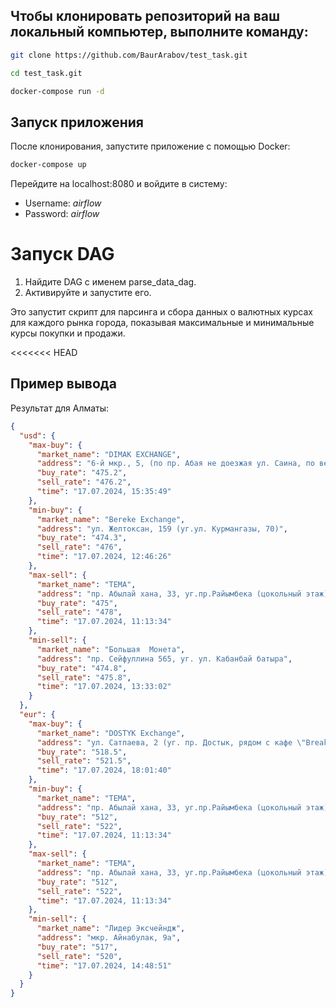 ## Чтобы клонировать репозиторий на ваш локальный компьютер, выполните команду:

```bash
git clone https://github.com/BaurArabov/test_task.git

cd test_task.git

docker-compose run -d
```

## Запуск приложения

После клонирования, запустите приложение с помощью Docker:

```bash
docker-compose up
```

Перейдите на localhost:8080 и войдите в систему:

- Username: _airflow_
- Password: _airflow_

# Запуск DAG

1. Найдите DAG с именем parse_data_dag.
2. Активируйте и запустите его.

Это запустит скрипт для парсинга и сбора данных о валютных курсах для каждого рынка города, показывая максимальные и минимальные курсы покупки и продажи.

<<<<<<< HEAD

## Пример вывода

Результат для Алматы:

```json
{
  "usd": {
    "max-buy": {
      "market_name": "DIMAK EXCHANGE",
      "address": "6-й мкр., 5, (по пр. Абая не доезжая ул. Саина, по верхней стороне)",
      "buy_rate": "475.2",
      "sell_rate": "476.2",
      "time": "17.07.2024, 15:35:49"
    },
    "min-buy": {
      "market_name": "Bereke Exchange",
      "address": "ул. Желтоксан, 159 (уг.ул. Курмангазы, 70)",
      "buy_rate": "474.3",
      "sell_rate": "476",
      "time": "17.07.2024, 12:46:26"
    },
    "max-sell": {
      "market_name": "TEMA",
      "address": "пр. Абылай хана, 33, уг.пр.Райымбека (цокольный этаж)",
      "buy_rate": "475",
      "sell_rate": "478",
      "time": "17.07.2024, 11:13:34"
    },
    "min-sell": {
      "market_name": "Большая  Монета",
      "address": "пр. Сейфуллина 565, уг. ул. Кабанбай батыра",
      "buy_rate": "474.8",
      "sell_rate": "475.8",
      "time": "17.07.2024, 13:33:02"
    }
  },
  "eur": {
    "max-buy": {
      "market_name": "DOSTYK Exchange",
      "address": "ул. Сатпаева, 2 (уг. пр. Достык, рядом с кафе \"Breakfast\")",
      "buy_rate": "518.5",
      "sell_rate": "521.5",
      "time": "17.07.2024, 18:01:40"
    },
    "min-buy": {
      "market_name": "TEMA",
      "address": "пр. Абылай хана, 33, уг.пр.Райымбека (цокольный этаж)",
      "buy_rate": "512",
      "sell_rate": "522",
      "time": "17.07.2024, 11:13:34"
    },
    "max-sell": {
      "market_name": "TEMA",
      "address": "пр. Абылай хана, 33, уг.пр.Райымбека (цокольный этаж)",
      "buy_rate": "512",
      "sell_rate": "522",
      "time": "17.07.2024, 11:13:34"
    },
    "min-sell": {
      "market_name": "Лидер Эксчейндж",
      "address": "мкр. Айнабулак, 9а",
      "buy_rate": "517",
      "sell_rate": "520",
      "time": "17.07.2024, 14:48:51"
    }
  }
}
```
